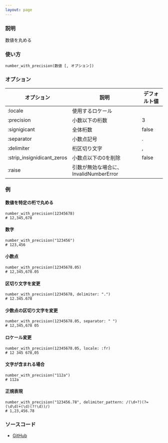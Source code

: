 ```yaml
---
layout: page
---
```

### 説明
数値を丸める

### 使い方
    number_with_precision(数値 [, オプション])

### オプション

オプション                      | 説明 | デフォルト値
-------------------------- | ---------------------------- | ----
:locale                    | 使用するロケール |
:precision                 | 小数以下の桁数 | 3
:signigicant               | 全体桁数 | false
:separator                 | 小数点記号 | .
:delimiter                 | 桁区切り文字 | ,
:strip_insignidicant_zeros | 小数点以下の0を削除 | false
:raise                     | 引数が無効な場合に、InvalidNumberError |

### 例
#### 数値を特定の桁で丸める
    number_with_precision(12345678)
    # 12,345,678

#### 数字
    number_with_precision("123456")
    # 123,456

#### 小数点
    number_with_precision(12345678.05)
    # 12,345,678.05

#### 区切り文字を変更
    number_with_precision(12345678, delimiter: ".")
    # 12.345.678

#### 少数点の区切り文字を変更
    number_with_precision(12345678.05, separator: " ")
    # 12,345,678 05

#### ロケール変更
    number_with_precision(12345678.05, locale: :fr)
    # 12 345 678,05

#### 文字が含まれる場合
    number_with_precision("112a")
    # 112a

#### 正規表現
    number_with_precision("123456.78", delimiter_pattern: /(\d+?)(?=(\d\d)+(\d)(?!\d))/)
    # 1,23,456.78

### ソースコード
* [GitHub](https://github.com/rails/rails/blob/f33d52c95217212cbacc8d5e44b5a8e3cdc6f5b3/actionview/lib/action_view/helpers/number_helper.rb#L249)
